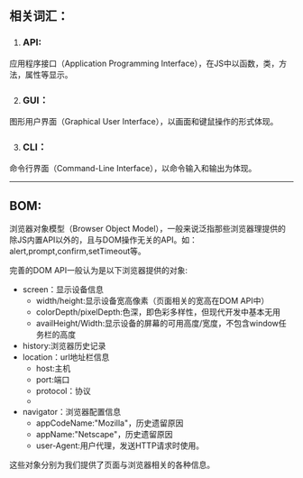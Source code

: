 ## 相关词汇：

1. ### API:

应用程序接口（Application Programming Interface），在JS中以函数，类，方法，属性等显示。

2. ### GUI：

图形用户界面（Graphical User Interface），以画面和键鼠操作的形式体现。

3. ### CLI：

命令行界面（Command-Line Interface），以命令输入和输出为体现。
***
## BOM:

浏览器对象模型（Browser Object Model），一般来说泛指那些浏览器理提供的除JS内置API以外的，且与DOM操作无关的API。如：alert,prompt,confirm,setTimeout等。

完善的DOM API一般认为是以下浏览器提供的对象:

- screen：显示设备信息
    - width/height:显示设备宽高像素（页面相关的宽高在DOM API中）
    - colorDepth/pixelDepth:色深，即色彩多样性，但现代开发中基本无用
    - availHeight/Width:显示设备的屏幕的可用高度/宽度，不包含window任务栏的高度
- history:浏览器历史记录
- location：url地址栏信息
    - host:主机
    - port:端口
    - protocol：协议
    - 
- navigator：浏览器配置信息
    - appCodeName:"Mozilla"，历史遗留原因
    - appName:"Netscape"，历史遗留原因
    - user-Agent:用户代理，发送HTTP请求时使用。

这些对象分别为我们提供了页面与浏览器相关的各种信息。